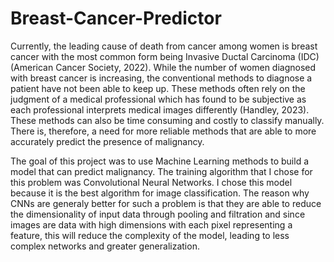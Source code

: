 # Breast-Cancer-Predictor

Currently, the leading cause of death from cancer among women is breast cancer with the most common
form being Invasive Ductal Carcinoma (IDC) (American Cancer Society, 2022). While the number of women
diagnosed with breast cancer is increasing, the conventional methods to diagnose a patient have not been
able to keep up. These methods often rely on the judgment of a medical professional which has found to
be subjective as each professional interprets medical images differently (Handley, 2023). These methods can
also be time consuming and costly to classify manually. There is, therefore, a need for more reliable methods
that are able to more accurately predict the presence of malignancy.


The goal of this project was to use Machine Learning methods to build a model that can predict
malignancy. The training algorithm that I chose for this problem was Convolutional Neural Networks.
I chose this model because it is the best algorithm for image classification. The reason why CNNs are
generaly better for such a problem is that they are able to reduce the dimensionality of input data through
pooling and filtration and since images are data with high dimensions with each pixel representing a feature,
this will reduce the complexity of the model, leading to less complex networks and greater generalization.

